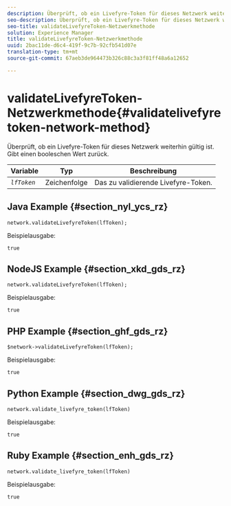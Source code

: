 ```yaml
---
description: Überprüft, ob ein Livefyre-Token für dieses Netzwerk weiterhin gültig ist. Gibt einen booleschen Wert zurück.
seo-description: Überprüft, ob ein Livefyre-Token für dieses Netzwerk weiterhin gültig ist. Gibt einen booleschen Wert zurück.
seo-title: validateLivefyreToken-Netzwerkmethode
solution: Experience Manager
title: validateLivefyreToken-Netzwerkmethode
uuid: 2bac11de-d6c4-419f-9c7b-92cfb541d07e
translation-type: tm+mt
source-git-commit: 67aeb3de964473b326c88c3a3f81ff48a6a12652

---
```



# validateLivefyreToken-Netzwerkmethode{#validatelivefyretoken-network-method}

Überprüft, ob ein Livefyre-Token für dieses Netzwerk weiterhin gültig ist. Gibt einen booleschen Wert zurück.

| Variable | Typ | Beschreibung |
|---|---|---|
| *`lfToken`* | Zeichenfolge | Das zu validierende Livefyre-Token. |

## Java Example {#section_nyl_ycs_rz}

```
network.validateLivefyreToken(lfToken); 
```

Beispielausgabe:

```
true 
```

## NodeJS Example {#section_xkd_gds_rz}

```
network.validateLivefyreToken(lfToken); 
```

Beispielausgabe:

```
true 
```

## PHP Example {#section_ghf_gds_rz}

```
$network->validateLivefyreToken(lfToken); 
```

Beispielausgabe:

```
true 
```

## Python Example {#section_dwg_gds_rz}

```
network.validate_livefyre_token(lfToken) 
```

Beispielausgabe:

```
true 
```

## Ruby Example {#section_enh_gds_rz}

```
network.validate_livefyre_token(lfToken) 
```

Beispielausgabe:

```
true 
```

